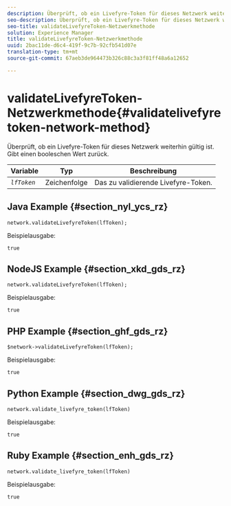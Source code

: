 ```yaml
---
description: Überprüft, ob ein Livefyre-Token für dieses Netzwerk weiterhin gültig ist. Gibt einen booleschen Wert zurück.
seo-description: Überprüft, ob ein Livefyre-Token für dieses Netzwerk weiterhin gültig ist. Gibt einen booleschen Wert zurück.
seo-title: validateLivefyreToken-Netzwerkmethode
solution: Experience Manager
title: validateLivefyreToken-Netzwerkmethode
uuid: 2bac11de-d6c4-419f-9c7b-92cfb541d07e
translation-type: tm+mt
source-git-commit: 67aeb3de964473b326c88c3a3f81ff48a6a12652

---
```



# validateLivefyreToken-Netzwerkmethode{#validatelivefyretoken-network-method}

Überprüft, ob ein Livefyre-Token für dieses Netzwerk weiterhin gültig ist. Gibt einen booleschen Wert zurück.

| Variable | Typ | Beschreibung |
|---|---|---|
| *`lfToken`* | Zeichenfolge | Das zu validierende Livefyre-Token. |

## Java Example {#section_nyl_ycs_rz}

```
network.validateLivefyreToken(lfToken); 
```

Beispielausgabe:

```
true 
```

## NodeJS Example {#section_xkd_gds_rz}

```
network.validateLivefyreToken(lfToken); 
```

Beispielausgabe:

```
true 
```

## PHP Example {#section_ghf_gds_rz}

```
$network->validateLivefyreToken(lfToken); 
```

Beispielausgabe:

```
true 
```

## Python Example {#section_dwg_gds_rz}

```
network.validate_livefyre_token(lfToken) 
```

Beispielausgabe:

```
true 
```

## Ruby Example {#section_enh_gds_rz}

```
network.validate_livefyre_token(lfToken) 
```

Beispielausgabe:

```
true 
```

